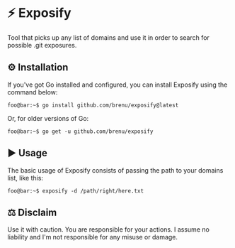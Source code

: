 # :zap: Exposify

Tool that picks up any list of domains and use it in order to search for possible .git exposures.

## :gear: Installation

If you've got Go installed and configured, you can install Exposify using the command below:

```console
foo@bar:~$ go install github.com/brenu/exposify@latest
```

Or, for older versions of Go:

```console
foo@bar:~$ go get -u github.com/brenu/exposify
```

## :arrow_forward: Usage

The basic usage of Exposify consists of passing the path to your domains list, like this:

```console
foo@bar:~$ exposify -d /path/right/here.txt
```

## :balance_scale: Disclaim

Use it with caution. You are responsible for your actions. I assume no liability and I'm not responsible for any misuse or damage.
